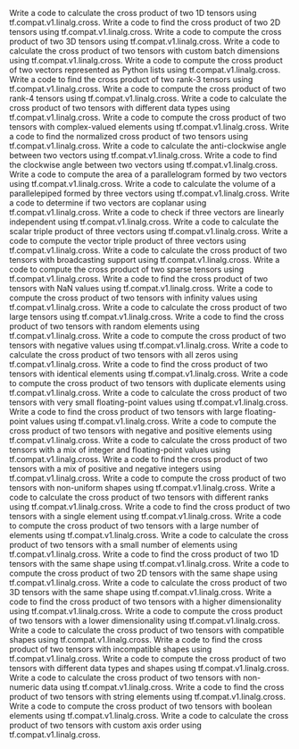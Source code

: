 
Write a code to calculate the cross product of two 1D tensors using tf.compat.v1.linalg.cross.
Write a code to find the cross product of two 2D tensors using tf.compat.v1.linalg.cross.
Write a code to compute the cross product of two 3D tensors using tf.compat.v1.linalg.cross.
Write a code to calculate the cross product of two tensors with custom batch dimensions using tf.compat.v1.linalg.cross.
Write a code to compute the cross product of two vectors represented as Python lists using tf.compat.v1.linalg.cross.
Write a code to find the cross product of two rank-3 tensors using tf.compat.v1.linalg.cross.
Write a code to compute the cross product of two rank-4 tensors using tf.compat.v1.linalg.cross.
Write a code to calculate the cross product of two tensors with different data types using tf.compat.v1.linalg.cross.
Write a code to compute the cross product of two tensors with complex-valued elements using tf.compat.v1.linalg.cross.
Write a code to find the normalized cross product of two tensors using tf.compat.v1.linalg.cross.
Write a code to calculate the anti-clockwise angle between two vectors using tf.compat.v1.linalg.cross.
Write a code to find the clockwise angle between two vectors using tf.compat.v1.linalg.cross.
Write a code to compute the area of a parallelogram formed by two vectors using tf.compat.v1.linalg.cross.
Write a code to calculate the volume of a parallelepiped formed by three vectors using tf.compat.v1.linalg.cross.
Write a code to determine if two vectors are coplanar using tf.compat.v1.linalg.cross.
Write a code to check if three vectors are linearly independent using tf.compat.v1.linalg.cross.
Write a code to calculate the scalar triple product of three vectors using tf.compat.v1.linalg.cross.
Write a code to compute the vector triple product of three vectors using tf.compat.v1.linalg.cross.
Write a code to calculate the cross product of two tensors with broadcasting support using tf.compat.v1.linalg.cross.
Write a code to compute the cross product of two sparse tensors using tf.compat.v1.linalg.cross.
Write a code to find the cross product of two tensors with NaN values using tf.compat.v1.linalg.cross.
Write a code to compute the cross product of two tensors with infinity values using tf.compat.v1.linalg.cross.
Write a code to calculate the cross product of two large tensors using tf.compat.v1.linalg.cross.
Write a code to find the cross product of two tensors with random elements using tf.compat.v1.linalg.cross.
Write a code to compute the cross product of two tensors with negative values using tf.compat.v1.linalg.cross.
Write a code to calculate the cross product of two tensors with all zeros using tf.compat.v1.linalg.cross.
Write a code to find the cross product of two tensors with identical elements using tf.compat.v1.linalg.cross.
Write a code to compute the cross product of two tensors with duplicate elements using tf.compat.v1.linalg.cross.
Write a code to calculate the cross product of two tensors with very small floating-point values using tf.compat.v1.linalg.cross.
Write a code to find the cross product of two tensors with large floating-point values using tf.compat.v1.linalg.cross.
Write a code to compute the cross product of two tensors with negative and positive elements using tf.compat.v1.linalg.cross.
Write a code to calculate the cross product of two tensors with a mix of integer and floating-point values using tf.compat.v1.linalg.cross.
Write a code to find the cross product of two tensors with a mix of positive and negative integers using tf.compat.v1.linalg.cross.
Write a code to compute the cross product of two tensors with non-uniform shapes using tf.compat.v1.linalg.cross.
Write a code to calculate the cross product of two tensors with different ranks using tf.compat.v1.linalg.cross.
Write a code to find the cross product of two tensors with a single element using tf.compat.v1.linalg.cross.
Write a code to compute the cross product of two tensors with a large number of elements using tf.compat.v1.linalg.cross.
Write a code to calculate the cross product of two tensors with a small number of elements using tf.compat.v1.linalg.cross.
Write a code to find the cross product of two 1D tensors with the same shape using tf.compat.v1.linalg.cross.
Write a code to compute the cross product of two 2D tensors with the same shape using tf.compat.v1.linalg.cross.
Write a code to calculate the cross product of two 3D tensors with the same shape using tf.compat.v1.linalg.cross.
Write a code to find the cross product of two tensors with a higher dimensionality using tf.compat.v1.linalg.cross.
Write a code to compute the cross product of two tensors with a lower dimensionality using tf.compat.v1.linalg.cross.
Write a code to calculate the cross product of two tensors with compatible shapes using tf.compat.v1.linalg.cross.
Write a code to find the cross product of two tensors with incompatible shapes using tf.compat.v1.linalg.cross.
Write a code to compute the cross product of two tensors with different data types and shapes using tf.compat.v1.linalg.cross.
Write a code to calculate the cross product of two tensors with non-numeric data using tf.compat.v1.linalg.cross.
Write a code to find the cross product of two tensors with string elements using tf.compat.v1.linalg.cross.
Write a code to compute the cross product of two tensors with boolean elements using tf.compat.v1.linalg.cross.
Write a code to calculate the cross product of two tensors with custom axis order using tf.compat.v1.linalg.cross.